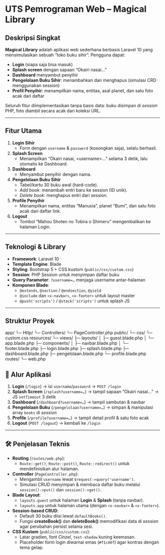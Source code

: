 # UTS Pemrograman Web – Magical Library

## Deskripsi Singkat
**Magical Library** adalah aplikasi web sederhana berbasis Laravel 10 yang mensimulasikan sebuah “toko buku sihir”. Pengguna dapat:
- **Login** (siapa saja bisa masuk)
- **Splash screen** dengan sapaan “Okairi nasai…”
- **Dashboard** menyambut penyihir
- **Pengelolaan Buku Sihir**: menambahkan dan menghapus (simulasi CRD menggunakan session)
- **Profil Penyihir**: menampilkan nama, entitas, asal planet, dan satu foto acak dari daftar

Seluruh fitur diimplementasikan tanpa basis data: buku disimpan di _session_ PHP, foto diambil secara acak dari koleksi URL.

---

## Fitur Utama
1. **Login Sihir**  
   - Form dengan `username` & `password` (kosongkan saja), selalu berhasil.
2. **Splash Screen**  
   - Menampilkan “Okairi nasai, \<username\>…” selama 3 detik, lalu otomatis ke Dashboard.
3. **Dashboard**  
   - Menyambut penyihir dengan nama.
4. **Pengelolaan Buku Sihir**  
   - Tabel/kartu 30 buku awal (hard-code).  
   - _Add book_: menambah entri baru ke session (ID unik).  
   - _Delete book_: menghapus entri dari session.  
5. **Profile Penyihir**  
   - Menampilkan nama, entitas “Manusia”, planet “Bumi”, dan satu foto acak dari daftar link.
6. **Logout**  
   - Tombol “Mahou Shoten no Tobira o Shimeru” mengembalikan ke halaman Login.

---

## Teknologi & Library
- **Framework**: Laravel 10  
- **Template Engine**: Blade  
- **Styling**: Bootstrap 5 + CSS kustom (`public/css/custom.css`)  
- **Session**: PHP Session untuk menyimpan daftar buku  
- **Query Parameter**: `?username=…` menjaga username antar-halaman  
- **Komponen Blade**:  
  - `@extends`, `@section` / `@endsection`, `@yield`  
  - `@include` dan `<x-navbar>`, `<x-footer>` untuk layout master  
  - `@push('scripts')` / `@stack('scripts')` untuk splash JS

---

## Struktur Proyek
app/
└─ Http/
└─ Controllers/
└─ PageController.php
public/
└─ css/
└─ custom.css
resources/
└─ views/
├─ layouts/
│ ├─ guest.blade.php
│ └─ app.blade.php
├─ components/
│ ├─ navbar.blade.php
│ └─ footer.blade.php
├─ login.blade.php
├─ splash.blade.php
├─ dashboard.blade.php
├─ pengelolaan.blade.php
└─ profile.blade.php
routes/
└─ web.php

## 🔄 Alur Aplikasi
1. **Login** (`/login`) → isi `username`/`password` → `POST /login`  
2. **Splash Screen** (`/splash?username=…`) → tampil sapaan “Okairi nasai…” → JS `setTimeout` 3 detik  
3. **Dashboard** (`/dashboard?username=…`) → tampil sambutan & navbar  
4. **Pengelolaan Buku** (`/pengelolaan?username=…`) → simpan & manipulasi array `books` di _session_  
5. **Profile** (`/profile?username=…`) → tampil detail profil & satu foto acak  
6. **Logout** (`POST /logout`) → kembali ke `/login`

---

## 🛠️ Penjelasan Teknis
- **Routing** (`routes/web.php`):  
  - `Route::get()`, `Route::post()`, `Route::redirect()` untuk mendefinisikan alur halaman.  
- **Controller** (`PageController.php`):  
  - Mengambil `username` lewat `$request->query('username')`.  
  - Simulasi CRUD menyimpan & membaca daftar buku melalui `session()->put()` dan `session()->get()`.  
- **Blade Layout**:  
  - `layouts.guest` untuk halaman **Login** & **Splash** (tanpa navbar).  
  - `layouts.app` untuk halaman utama (dengan `<x-navbar>` & `<x-footer>`).  
- **Session-based CRUD**:  
  - Default 30 buku diisi lewat `defaultBooks()`.  
  - Fungsi **createBook()** dan **deleteBook()** memodifikasi data di _session_ agar perubahan persist selama sesi.  
- **CSS Kustom** (`public/css/custom.css`):  
  - Latar gradien, font *Cinzel*, `text-shadow` kuning keemasan.  
  - Placeholder form login diwarnai emas (`#f1c40f`) agar kontras dengan tema gelap.  

